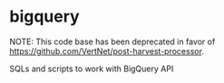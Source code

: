 bigquery
========
NOTE: This code base has been deprecated in favor of https://github.com/VertNet/post-harvest-processor.

SQLs and scripts to work with BigQuery API
